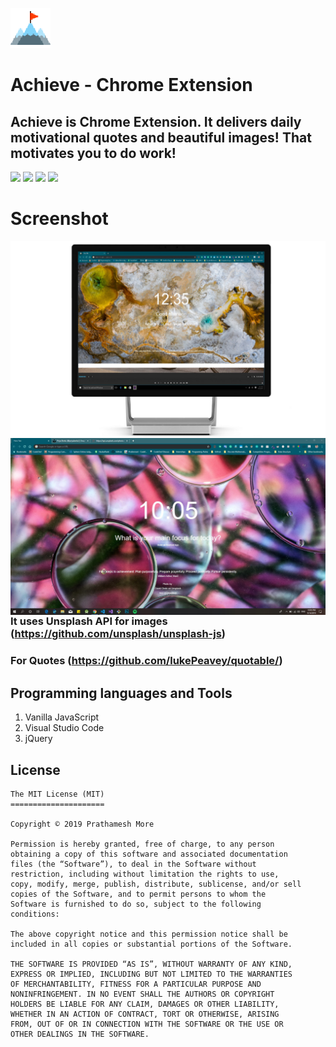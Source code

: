 ![](static/icons/icons64.png)
# Achieve - Chrome Extension 

## Achieve is Chrome Extension. It delivers daily motivational quotes and beautiful images! That motivates you to do work!
![](https://img.shields.io/github/license/pprathameshmore/Achieve-Chrome-Extension)
![](https://img.shields.io/github/forks/pprathameshmore/Achieve-Chrome-Extension)
![](https://img.shields.io/github/stars/pprathameshmore/Achieve-Chrome-Extension)
![](https://img.shields.io/twitter/url/https/github.com/pprathameshmore/Achieve-Chrome-Extension?style=social)
# Screenshot
<img src="screenshots.png"
     alt="Markdown Monster icon"
     style="float: left; margin-right: 10px;" />
     
<img src="screenshot2.jpg"
     alt="Markdown Monster icon"
     style="float: left; margin-right: 10px;" />

### It uses Unsplash API for images (https://github.com/unsplash/unsplash-js)
### For Quotes (https://github.com/lukePeavey/quotable/)

## Programming languages and Tools
1. Vanilla JavaScript
2. Visual Studio Code
3. jQuery  

## License
```
The MIT License (MIT)
=====================

Copyright © 2019 Prathamesh More

Permission is hereby granted, free of charge, to any person
obtaining a copy of this software and associated documentation
files (the “Software”), to deal in the Software without
restriction, including without limitation the rights to use,
copy, modify, merge, publish, distribute, sublicense, and/or sell
copies of the Software, and to permit persons to whom the
Software is furnished to do so, subject to the following
conditions:

The above copyright notice and this permission notice shall be
included in all copies or substantial portions of the Software.

THE SOFTWARE IS PROVIDED “AS IS”, WITHOUT WARRANTY OF ANY KIND,
EXPRESS OR IMPLIED, INCLUDING BUT NOT LIMITED TO THE WARRANTIES
OF MERCHANTABILITY, FITNESS FOR A PARTICULAR PURPOSE AND
NONINFRINGEMENT. IN NO EVENT SHALL THE AUTHORS OR COPYRIGHT
HOLDERS BE LIABLE FOR ANY CLAIM, DAMAGES OR OTHER LIABILITY,
WHETHER IN AN ACTION OF CONTRACT, TORT OR OTHERWISE, ARISING
FROM, OUT OF OR IN CONNECTION WITH THE SOFTWARE OR THE USE OR
OTHER DEALINGS IN THE SOFTWARE.
```
